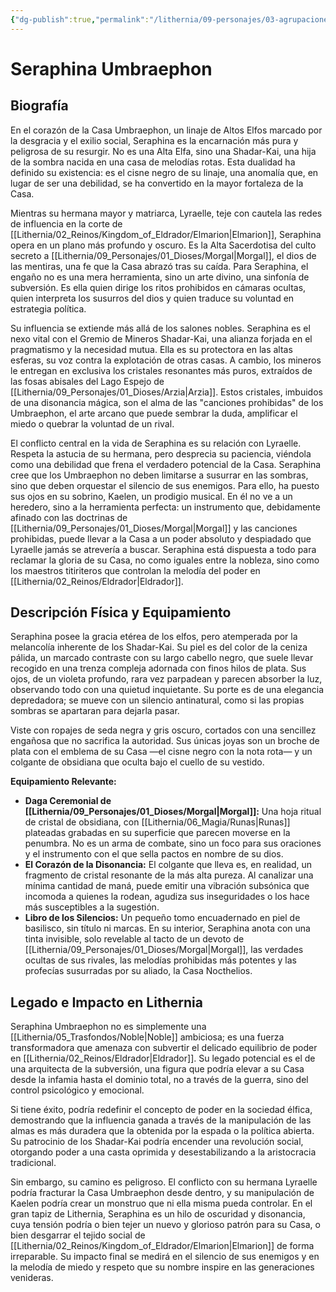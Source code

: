 ```yaml
---
{"dg-publish":true,"permalink":"/lithernia/09-personajes/03-agrupaciones/casa-umbraephon/seraphina-umbraephon/","tags":["lithernia","personajes","Casa Noble","Eldrador","Shadar-Kai","Morgal","Umbraephon"]}
---
```


# Seraphina Umbraephon

## Biografía

En el corazón de la Casa Umbraephon, un linaje de Altos Elfos marcado por la desgracia y el exilio social, Seraphina es la encarnación más pura y peligrosa de su resurgir. No es una Alta Elfa, sino una Shadar-Kai, una hija de la sombra nacida en una casa de melodías rotas. Esta dualidad ha definido su existencia: es el cisne negro de su linaje, una anomalía que, en lugar de ser una debilidad, se ha convertido en la mayor fortaleza de la Casa.

Mientras su hermana mayor y matriarca, Lyraelle, teje con cautela las redes de influencia en la corte de [[Lithernia/02_Reinos/Kingdom_of_Eldrador/Elmarion\|Elmarion]], Seraphina opera en un plano más profundo y oscuro. Es la Alta Sacerdotisa del culto secreto a [[Lithernia/09_Personajes/01_Dioses/Morgal\|Morgal]], el dios de las mentiras, una fe que la Casa abrazó tras su caída. Para Seraphina, el engaño no es una mera herramienta, sino un arte divino, una sinfonía de subversión. Es ella quien dirige los ritos prohibidos en cámaras ocultas, quien interpreta los susurros del dios y quien traduce su voluntad en estrategia política.

Su influencia se extiende más allá de los salones nobles. Seraphina es el nexo vital con el Gremio de Mineros Shadar-Kai, una alianza forjada en el pragmatismo y la necesidad mutua. Ella es su protectora en las altas esferas, su voz contra la explotación de otras casas. A cambio, los mineros le entregan en exclusiva los cristales resonantes más puros, extraídos de las fosas abisales del Lago Espejo de [[Lithernia/09_Personajes/01_Dioses/Arzia\|Arzia]]. Estos cristales, imbuidos de una disonancia mágica, son el alma de las "canciones prohibidas" de los Umbraephon, el arte arcano que puede sembrar la duda, amplificar el miedo o quebrar la voluntad de un rival.

El conflicto central en la vida de Seraphina es su relación con Lyraelle. Respeta la astucia de su hermana, pero desprecia su paciencia, viéndola como una debilidad que frena el verdadero potencial de la Casa. Seraphina cree que los Umbraephon no deben limitarse a susurrar en las sombras, sino que deben orquestar el silencio de sus enemigos. Para ello, ha puesto sus ojos en su sobrino, Kaelen, un prodigio musical. En él no ve a un heredero, sino a la herramienta perfecta: un instrumento que, debidamente afinado con las doctrinas de [[Lithernia/09_Personajes/01_Dioses/Morgal\|Morgal]] y las canciones prohibidas, puede llevar a la Casa a un poder absoluto y despiadado que Lyraelle jamás se atrevería a buscar. Seraphina está dispuesta a todo para reclamar la gloria de su Casa, no como iguales entre la nobleza, sino como los maestros titiriteros que controlan la melodía del poder en [[Lithernia/02_Reinos/Eldrador\|Eldrador]].

## Descripción Física y Equipamiento

Seraphina posee la gracia etérea de los elfos, pero atemperada por la melancolía inherente de los Shadar-Kai. Su piel es del color de la ceniza pálida, un marcado contraste con su largo cabello negro, que suele llevar recogido en una trenza compleja adornada con finos hilos de plata. Sus ojos, de un violeta profundo, rara vez parpadean y parecen absorber la luz, observando todo con una quietud inquietante. Su porte es de una elegancia depredadora; se mueve con un silencio antinatural, como si las propias sombras se apartaran para dejarla pasar.

Viste con ropajes de seda negra y gris oscuro, cortados con una sencillez engañosa que no sacrifica la autoridad. Sus únicas joyas son un broche de plata con el emblema de su Casa —el cisne negro con la nota rota— y un colgante de obsidiana que oculta bajo el cuello de su vestido.

**Equipamiento Relevante:**
*   **Daga Ceremonial de [[Lithernia/09_Personajes/01_Dioses/Morgal\|Morgal]]:** Una hoja ritual de cristal de obsidiana, con [[Lithernia/06_Magia/Runas\|Runas]] plateadas grabadas en su superficie que parecen moverse en la penumbra. No es un arma de combate, sino un foco para sus oraciones y el instrumento con el que sella pactos en nombre de su dios.
*   **El Corazón de la Disonancia:** El colgante que lleva es, en realidad, un fragmento de cristal resonante de la más alta pureza. Al canalizar una mínima cantidad de maná, puede emitir una vibración subsónica que incomoda a quienes la rodean, agudiza sus inseguridades o los hace más susceptibles a la sugestión.
*   **Libro de los Silencios:** Un pequeño tomo encuadernado en piel de basilisco, sin título ni marcas. En su interior, Seraphina anota con una tinta invisible, solo revelable al tacto de un devoto de [[Lithernia/09_Personajes/01_Dioses/Morgal\|Morgal]], las verdades ocultas de sus rivales, las melodías prohibidas más potentes y las profecías susurradas por su aliado, la Casa Nocthelios.

## Legado e Impacto en Lithernia

Seraphina Umbraephon no es simplemente una [[Lithernia/05_Trasfondos/Noble\|Noble]] ambiciosa; es una fuerza transformadora que amenaza con subvertir el delicado equilibrio de poder en [[Lithernia/02_Reinos/Eldrador\|Eldrador]]. Su legado potencial es el de una arquitecta de la subversión, una figura que podría elevar a su Casa desde la infamia hasta el dominio total, no a través de la guerra, sino del control psicológico y emocional.

Si tiene éxito, podría redefinir el concepto de poder en la sociedad élfica, demostrando que la influencia ganada a través de la manipulación de las almas es más duradera que la obtenida por la espada o la política abierta. Su patrocinio de los Shadar-Kai podría encender una revolución social, otorgando poder a una casta oprimida y desestabilizando a la aristocracia tradicional.

Sin embargo, su camino es peligroso. El conflicto con su hermana Lyraelle podría fracturar la Casa Umbraephon desde dentro, y su manipulación de Kaelen podría crear un monstruo que ni ella misma pueda controlar. En el gran tapiz de Lithernia, Seraphina es un hilo de oscuridad y disonancia, cuya tensión podría o bien tejer un nuevo y glorioso patrón para su Casa, o bien desgarrar el tejido social de [[Lithernia/02_Reinos/Kingdom_of_Eldrador/Elmarion\|Elmarion]] de forma irreparable. Su impacto final se medirá en el silencio de sus enemigos y en la melodía de miedo y respeto que su nombre inspire en las generaciones venideras.
